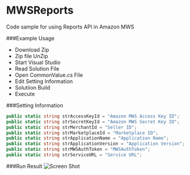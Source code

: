 # MWSReports
Code sample for using Reports API  in Amazon MWS

###Example Usage

* Download Zip
* Zip file UnZip
* Start Visual Studio
* Read Solution File
* Open CommonValue.cs File
* Edit Setting Information
* Solutiion Build
* Execute

###Setting Information
```C#
public static string strAccessKeyId = "Amazon MWS Access Key ID";
public static string strSecretKeyId = "Amazon MWS Secret Key ID";
public static string strMerchantId = "Seller ID";
public static string strMarketplaceId = "Marketplace ID";
public static string strApplicationName = "Application Name";
public static string strApplicationVersion = "Application Version";
public static string strMWSAuthToken = "MWSAuthToken";
public static string strServiceURL = "Service URL";
```
###Run Result
![Screen Shot]()
